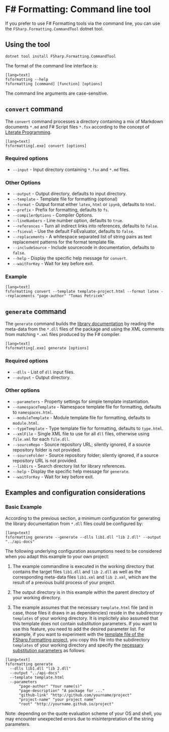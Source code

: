 ﻿F# Formatting: Command line tool
================================

If you prefer to use F# Formatting tools via the command line, you can use the
`FSharp.Formatting.CommandTool` dotnet tool.

Using the tool
--------------

    dotnet tool install FSharp.Formatting.CommandTool

The format of the command line interface is:

    [lang=text]
    fsformatting --help 
    fsformatting [command] [function] [options]

The command line arguments are case-sensitive.

`convert` command
----------------------------

The `convert` command processes a directory containing a mix of Markdown documents `*.md` and F# Script files `*.fsx`
according to the concept of [Literate Programming](literate.html).

    [lang=text]
    fsformatting[.exe] convert [options]

### Required options

  * `--input` - Input directory containing `*.fsx` and `*.md` files.

### Other Options

  * `--output` -  Output directory, defaults to input directory.
  * `--template` -  Template file for formatting (optional)
  * `--format` -  Output format either `latex`, `html` or `ipynb`, defaults to `html`.
  * `--prefix` -  Prefix for formatting, defaults to `fs`.
  * `--compilerOptions` -  Compiler Options.
  * `--lineNumbers` -  Line number option, defaults to `true`.
  * `--references` -  Turn all indirect links into references, defaults to `false`.
  * `--fsieval` - Use the default FsiEvaluator, defaults to `false`.
  * `--replacements` -  A whitespace separated list of string pairs as text replacement patterns for the format template file.
  * `--includeSource` -  Include sourcecode in documentation, defaults to `false`.
  * `--help` -  Display the specific help message for `convert`.
  * `--waitForKey` -  Wait for key before exit.

### Example

    [lang=text]
    fsformatting convert --template template-project.html --format latex --replacements "page-author" "Tomas Petricek"

`generate` command
-----------------------------

The `generate` command builds the [library documentation](http://fsprojects.github.io/FSharp.Formatting/metadata.html) by reading 
the meta-data from the `*.dll` files of the package and using the XML comments from matching `*.xml` files produced by the F# compiler.

    [lang=text]
    fsformatting[.exe] generate [options]

### Required options

  * `--dlls` -  List of `dll` input files.
  * `--output` -  Output directory.

### Other options

  * `--parameters` -  Property settings for simple template instantiation.
  * `--namespaceTemplate` -  Namespace template file for formatting, defaults to `namespaces.html`.
  * `--moduleTemplate` -  Module template file for formatting, defaults to `module.html`.
  * `--typeTemplate` -  Type template file for formatting, defaults to `type.html`.
  * `--xmlFile` -  Single XML file to use for all `dll` files, otherwise using `file.xml` for each `file.dll`.
  * `--sourceRepo` -  Source repository URL; silently ignored, if a source repository folder is not provided.
  * `--sourceFolder` -  Source repository folder; silently ignored, if a source repository URL is not provided.
  * `--libDirs` - Search directory list for library references.
  * `--help` -  Display the specific help message for `generate`.
  * `--waitForKey` -  Wait for key before exit.

Examples and configuration considerations
-----------------------------------------

### Basic Example

According to the previous section, a minimum configuration for generating the library documentation from `*.dll` files
could be configured by: 

    [lang=text]
    fsformatting generate --generate --dlls lib1.dll "lib 2.dll" --output "../api-docs"

The following underlying configuration assumptions need to be considered when you adapt this example to your own project:

1. The example commandline is executed in the working directory that contains the target files `lib1.dll` and `lib 2.dll` as well as the
corresponding meta-data files `lib1.xml` and `lib 2.xml`, which are the result of a previous build process of your project.

2. The output directory is in this example within the parent directory of your working directory.

3. The example assumes that the necessary `template.html` file (and in case, those files it draws in as dependencies) reside in the subdirectory `templates` of your working directory. 
It is implicitely also assumed that this template does not contain substitution parameters. If you want to use this feature, you need to add the desired parameter list. 
For example, if you want to experiment with the [template file of the FSharp.Formatting project](https://github.com/fsprojects/FSharp.Formatting/blob/master/docs/tools/template.html), 
you copy this file into the subdirectory `templates` of your working directory and specify the 
[necessary substitution parameters](https://github.com/fsprojects/FSharp.Formatting/blob/master/docs/tools/generate.fsx#L24) as follows:

<div></div>

    [lang=text]
    fsformatting generate
      --dlls lib1.dll "lib 2.dll" 
      --output "../api-docs" 
      --template template.html
      --parameters
          "page-author" "Your name(s)"
          "page-description" "A package for ..."
	      "github-link" "http://github.com/yourname/project"
          "project-name" "your project name"
	      "root" "http://yourname.github.io/project"
	  
	  
Note: depending on the quote evaluation scheme of your OS and shell, you may encounter unexpected errors due to misinterpretation of the string parameters.				   
				   
